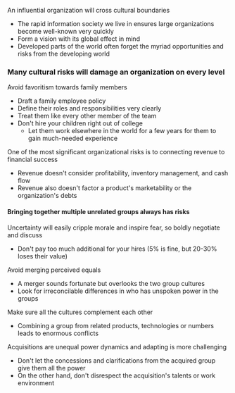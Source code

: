 
An influential organization will cross cultural boundaries
- The rapid information society we live in ensures large organizations become well-known very quickly
- Form a vision with its global effect in mind
- Developed parts of the world often forget the myriad opportunities and risks from the developing world

### Many cultural risks will damage an organization on every level

Avoid favoritism towards family members
- Draft a family employee policy
- Define their roles and responsibilities very clearly
- Treat them like every other member of the team
- Don't hire your children right out of college
    - Let them work elsewhere in the world for a few years for them to gain much-needed experience

One of the most significant organizational risks is to connecting revenue to financial success
- Revenue doesn't consider profitability, inventory management, and cash flow
- Revenue also doesn't factor a product's marketability or the organization's debts

#### Bringing together multiple unrelated groups always has risks

Uncertainty will easily cripple morale and inspire fear, so boldly negotiate and discuss
- Don't pay too much additional for your hires (5% is fine, but 20-30% loses their value)

Avoid merging perceived equals
- A merger sounds fortunate but overlooks the two group cultures
- Look for irreconcilable differences in who has unspoken power in the groups

Make sure all the cultures complement each other
- Combining a group from related products, technologies or numbers leads to enormous conflicts

Acquisitions are unequal power dynamics and adapting is more challenging
- Don't let the concessions and clarifications from the acquired group give them all the power
- On the other hand, don't disrespect the acquisition's talents or work environment
